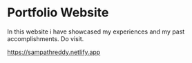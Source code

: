# Portfolio Website

In this website i have showcased my experiences and my past accomplishments.
Do visit.


https://sampathreddy.netlify.app

